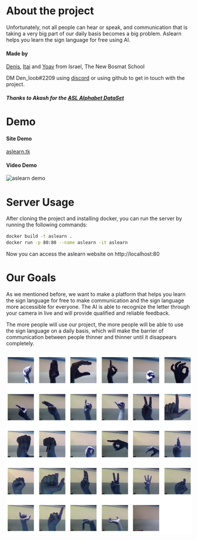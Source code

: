 <!-- Declare hyper links to DataSet, Autors GitHub, and the project GitHub -->

[asl alphabet dataset]: https://www.kaggle.com/datasets/grassknoted/asl-alphabet
[denis]: https://github.com/Denloob
[itai]: https://github.com/ItaiAviad
[yoav]: https://github.com/EazyIf

# About the project

Unfortunately, not all people can hear or speak, and communication that is taking a very big part of our daily basis becomes a big problem.
Aslearn helps you learn the sign language for free using AI.

#### Made by

[Denis], [Itai] and [Yoav] from Israel, The New Bosmat School

DM Den_loob#2209 using [discord](https://discord.com/) or using github to get in touch with the project.

##### Thanks to Akash for the [ASL Alphabet DataSet]

# Demo
#### Site Demo
[aslearn.tk](https://aslearn.tk)

#### Video Demo
![aslearn demo](https://user-images.githubusercontent.com/83463243/202922672-4280c456-b4ee-4250-b9a1-d77b3ba0ad3c.gif)

# Server Usage

After cloning the project and installing docker, you can run the server by
running the following commands:

```bash
docker build -t aslearn .
docker run -p 80:80 --name aslearn -it aslearn
```

Now you can access the aslearn website on http://localhost:80

# Our Goals

As we mentioned before, we want to make a platform that helps you learn the sign language for free to make communication and the sign language more accessible for everyone. The AI is able to recognize the letter through your camera in live and will provide qualified and reliable feedback.

The more people will use our project, the more people will be able to use the sign language on a daily basis, which will make the barrier of communication between people thinner and thinner until it disappears completely.

<!-- image images/dataset_probe.png-->

![dataset probe](images/dataset_probe.png)
